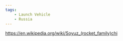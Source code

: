 ```yaml
---
tags:
    - Launch Vehicle
    - Russia
---
```


https://en.wikipedia.org/wiki/Soyuz_(rocket_family)chi